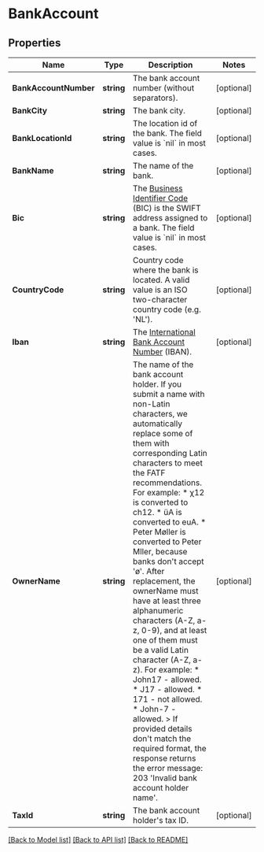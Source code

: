 # BankAccount

## Properties

Name | Type | Description | Notes
------------ | ------------- | ------------- | -------------
**BankAccountNumber** | **string** | The bank account number (without separators). | [optional] 
**BankCity** | **string** | The bank city. | [optional] 
**BankLocationId** | **string** | The location id of the bank. The field value is &#x60;nil&#x60; in most cases. | [optional] 
**BankName** | **string** | The name of the bank. | [optional] 
**Bic** | **string** | The [Business Identifier Code](https://en.wikipedia.org/wiki/ISO_9362) (BIC) is the SWIFT address assigned to a bank. The field value is &#x60;nil&#x60; in most cases. | [optional] 
**CountryCode** | **string** | Country code where the bank is located.  A valid value is an ISO two-character country code (e.g. &#39;NL&#39;). | [optional] 
**Iban** | **string** | The [International Bank Account Number](https://en.wikipedia.org/wiki/International_Bank_Account_Number) (IBAN). | [optional] 
**OwnerName** | **string** | The name of the bank account holder. If you submit a name with non-Latin characters, we automatically replace some of them with corresponding Latin characters to meet the FATF recommendations. For example: * χ12 is converted to ch12. * üA is converted to euA. * Peter Møller is converted to Peter Mller, because banks don&#39;t accept &#39;ø&#39;. After replacement, the ownerName must have at least three alphanumeric characters (A-Z, a-z, 0-9), and at least one of them must be a valid Latin character (A-Z, a-z). For example: * John17 - allowed. * J17 - allowed. * 171 - not allowed. * John-7 - allowed. &gt; If provided details don&#39;t match the required format, the response returns the error message: 203 &#39;Invalid bank account holder name&#39;. | [optional] 
**TaxId** | **string** | The bank account holder&#39;s tax ID. | [optional] 

[[Back to Model list]](../README.md#documentation-for-models) [[Back to API list]](../README.md#documentation-for-api-endpoints) [[Back to README]](../README.md)


